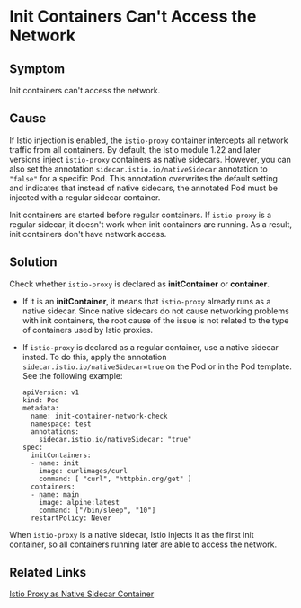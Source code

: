 # Init Containers Can't Access the Network

## Symptom

Init containers can't access the network.

## Cause
If Istio injection is enabled, the `istio-proxy` container intercepts all network traffic from all containers. By default, the Istio module 1.22 and later versions inject `istio-proxy` containers as native sidecars. However, you can also set the annotation `sidecar.istio.io/nativeSidecar` annotation to `"false"` for a specific Pod. This annotation overwrites the default setting and indicates that instead of native sidecars, the annotated Pod must be injected with a regular sidecar container.

Init containers are started before regular containers. If `istio-proxy` is a regular sidecar, it doesn't work when init containers are running. As a result, init containers don't have network access.

## Solution

Check whether `istio-proxy` is declared as **initContainer** or **container**.

- If it is an **initContainer**, it means that `istio-proxy` already runs as a native sidecar. Since native sidecars do not cause networking problems with init containers, the root cause of the issue is not related to the type of containers used by Istio proxies.
   
- If `istio-proxy` is declared as a regular container, use a native sidecar insted. To do this, apply the annotation `sidecar.istio.io/nativeSidecar=true` on the Pod or in the Pod template. See the following example:
   
  ```
  apiVersion: v1
  kind: Pod
  metadata:
    name: init-container-network-check
    namespace: test
    annotations:
      sidecar.istio.io/nativeSidecar: "true"
  spec:
    initContainers:
    - name: init
      image: curlimages/curl
      command: [ "curl", "httpbin.org/get" ]
    containers:
    - name: main
      image: alpine:latest
      command: ["/bin/sleep", "10"]
    restartPolicy: Never
  ```

When `istio-proxy` is a native sidecar, Istio injects it as the first init container, so all containers running later are able to access the network.

## Related Links

[Istio Proxy as Native Sidecar Container](../00-20-istio-proxy-as-native-sidecar.md)
